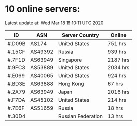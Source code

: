 # 10 online servers:

Latest update at: Wed Mar 18 16:10:11 UTC 2020

| ID | ASN | Server Country | Online |
| -- | --- | -------------- | ------ |
| #.D09B | AS174 | United States | 751 hrs |
| #.15CF | AS49392 | Russia | 939 hrs |
| #.7F1D | AS63949 | Singapore | 2187 hrs |
| #.9FC3 | AS53889 | United States | 2034 hrs |
| #.E069 | AS40065 | United States | 924 hrs |
| #.BD3E | AS63888 | Hong Kong | 67 hrs |
| #.2A79 | AS63949 | Japan | 2016 hrs |
| #.F7DA | AS45102 | United States | 214 hrs |
| #.7E6F | AS51659 | Russia | 18 hrs |
| #.30D4 |  | Russian Federation | 13 hrs |

